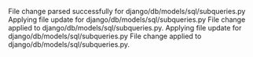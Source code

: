 File change parsed successfully for django/db/models/sql/subqueries.py
Applying file update for django/db/models/sql/subqueries.py
File change applied to django/db/models/sql/subqueries.py.
Applying file update for django/db/models/sql/subqueries.py
File change applied to django/db/models/sql/subqueries.py.
